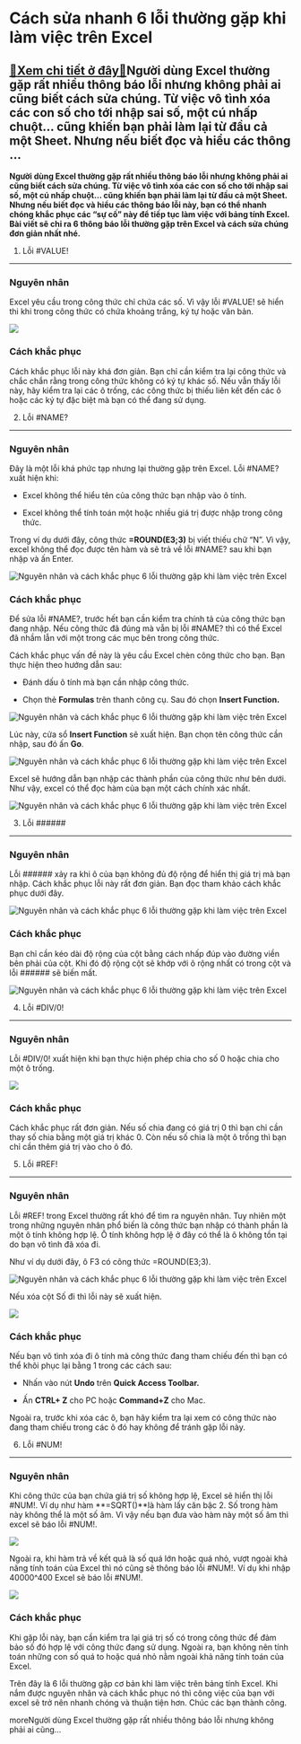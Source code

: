 Cách sửa nhanh 6 lỗi thường gặp khi làm việc trên Excel
=======================================================

[:gift:Xem chi tiết ở đây:gift:](https://hddtvn.com/cach-sua-nhanh-6-loi-thuong-gap-khi-lam-viec-tren-excel/)Người dùng Excel thường gặp rất nhiều thông báo lỗi nhưng không phải ai cũng biết cách sửa chúng. Từ việc vô tình xóa các con số cho tới nhập sai số, một cú nhấp chuột… cũng khiến bạn phải làm lại từ đầu cả một Sheet. Nhưng nếu biết đọc và hiểu các thông …
----------------------------------------------------------------------------------------------------------------------------------------------------------------------------------------------------------------------------------------------------------------

**Người dùng Excel thường gặp rất nhiều thông báo lỗi nhưng không phải ai cũng biết cách sửa chúng. Từ việc vô tình xóa các con số cho tới nhập sai số, một cú nhấp chuột… cũng khiến bạn phải làm lại từ đầu cả một Sheet. Nhưng nếu biết đọc và hiểu các thông báo lỗi này, bạn có thể nhanh chóng khắc phục các “sự cố” này để tiếp tục làm việc với bảng tính Excel. Bài viết sẽ chỉ ra 6 thông báo lỗi thường gặp trên Excel và cách sửa chúng đơn giản nhất nhé.**


1. Lỗi #VALUE!
--------------


### Nguyên nhân


Excel yêu cầu trong công thức chỉ chứa các số. Vì vậy lỗi #VALUE! sẽ hiển thi khi trong công thức có chứa khoảng trắng, ký tự hoặc văn bản.


![](https://hddtvn.com/wp-content/uploads/2021/01/U0q5Fzy.png)


### Cách khắc phục


Cách khắc phục lỗi này khá đơn giản. Bạn chỉ cần kiểm tra lại công thức và chắc chắn rằng trong công thức không có ký tự khác số. Nếu vẫn thấy lỗi này, hãy kiểm tra lại các ô trống, các công thức bị thiếu liên kết đến các ô hoặc các ký tự đặc biệt mà bạn có thể đang sử dụng.


2. Lỗi #NAME?
-------------


### Nguyên nhân


Đây là một lỗi khá phức tạp nhưng lại thường gặp trên Excel. Lỗi #NAME? xuất hiện khi:




* Excel không thể hiểu tên của công thức bạn nhập vào ô tính.

* Excel không thể tính toán một hoặc nhiều giá trị được nhập trong công thức.



Trong ví dụ dưới đây, công thức **=ROUND(E3;3)** bị viết thiếu chữ “N”. Vì vậy, excel không thể đọc được tên hàm và sẽ trả về lỗi #NAME? sau khi bạn nhập và ấn Enter.


![Nguyên nhân và cách khắc phục 6 lỗi thường gặp khi làm việc trên Excel ](https://hddtvn.com/wp-content/uploads/2021/01/kMBRHYs.png "Nguyên nhân và cách khắc phục 6 lỗi thường gặp khi làm việc trên Excel ")


### Cách khắc phục


Để sửa lỗi #NAME?, trước hết bạn cần kiểm tra chính tả của công thức bạn đang nhập. Nếu công thức đã đúng mà vẫn bị lỗi #NAME? thì có thể Excel đã nhầm lẫn với một trong các mục bên trong công thức.


Cách khắc phục vấn đề này là yêu cầu Excel chèn công thức cho bạn. Bạn thực hiện theo hướng dẫn sau:




* Đánh dấu ô tính mà bạn cần nhập công thức.

* Chọn thẻ **Formulas** trên thanh công cụ. Sau đó chọn **Insert Function.**



![Nguyên nhân và cách khắc phục 6 lỗi thường gặp khi làm việc trên Excel ](https://hddtvn.com/wp-content/uploads/2021/01/WARs1ng.png "Nguyên nhân và cách khắc phục 6 lỗi thường gặp khi làm việc trên Excel ")


Lúc này, cửa sổ **Insert Function** sẽ xuất hiện. Bạn chọn tên công thức cần nhập, sau đó ấn **Go**.


![Nguyên nhân và cách khắc phục 6 lỗi thường gặp khi làm việc trên Excel ](https://hddtvn.com/wp-content/uploads/2021/01/xelp0tu.png "Nguyên nhân và cách khắc phục 6 lỗi thường gặp khi làm việc trên Excel ")


Excel sẽ hướng dẫn bạn nhập các thành phần của công thức như bên dưới. Như vậy, excel có thể đọc hàm của bạn một cách chính xác nhất.


![Nguyên nhân và cách khắc phục 6 lỗi thường gặp khi làm việc trên Excel ](https://hddtvn.com/wp-content/uploads/2021/01/60uI3oJ.png "Nguyên nhân và cách khắc phục 6 lỗi thường gặp khi làm việc trên Excel ")


3. Lỗi ######
-------------


### Nguyên nhân


Lỗi ###### xảy ra khi ô của bạn không đủ độ rộng để hiển thị giá trị mà bạn nhập. Cách khắc phục lỗi này rất đơn giản. Bạn đọc tham khảo cách khắc phục dưới đây.


![Nguyên nhân và cách khắc phục 6 lỗi thường gặp khi làm việc trên Excel ](https://hddtvn.com/wp-content/uploads/2021/01/pBfm6EH.png "Nguyên nhân và cách khắc phục 6 lỗi thường gặp khi làm việc trên Excel ")


### Cách khắc phục


Bạn chỉ cần kéo dài độ rộng của cột bằng cách nhấp đúp vào đường viền bên phải của cột. Khi đó độ rộng cột sẽ khớp với ô rộng nhất có trong cột và lỗi ###### sẽ biến mất.


![Nguyên nhân và cách khắc phục 6 lỗi thường gặp khi làm việc trên Excel ](https://hddtvn.com/wp-content/uploads/2021/01/h9oaA2W.png "Nguyên nhân và cách khắc phục 6 lỗi thường gặp khi làm việc trên Excel ")


4. Lỗi #DIV/0!
--------------


### Nguyên nhân


Lỗi #DIV/0! xuất hiện khi bạn thực hiện phép chia cho số 0 hoặc chia cho một ô trống.


![](https://hddtvn.com/wp-content/uploads/2021/01/W8rrTLX.png)


### Cách khắc phục


Cách khắc phục rất đơn giản. Nếu số chia đang có giá trị 0 thì bạn chỉ cần thay số chia bằng một giá trị khác 0. Còn nếu số chia là một ô trống thì bạn chỉ cần thêm giá trị vào cho ô đó.


5. Lỗi #REF!
------------


### Nguyên nhân


Lỗi #REF! trong Excel thường rất khó để tìm ra nguyên nhân. Tuy nhiên một trong những nguyên nhân phổ biến là công thức bạn nhập có thành phần là một ô tính không hợp lệ. Ô tính không hợp lệ ở đây có thể là ô không tồn tại do bạn vô tình đã xóa đi.


Như ví dụ dưới đây, ô F3 có công thức =ROUND(E3;3).


![Nguyên nhân và cách khắc phục 6 lỗi thường gặp khi làm việc trên Excel ](https://hddtvn.com/wp-content/uploads/2021/01/tingWkN.png "Nguyên nhân và cách khắc phục 6 lỗi thường gặp khi làm việc trên Excel ")


Nếu xóa cột Số đi thì lỗi này sẽ xuất hiện.


![](https://hddtvn.com/wp-content/uploads/2021/01/wVaGmaO.png)


### Cách khắc phục


Nếu bạn vô tình xóa đi ô tính mà công thức đang tham chiếu đến thì bạn có thể khôi phục lại bằng 1 trong các cách sau:




* Nhấn vào nút **Undo** trên **Quick Access Toolbar.**

* Ấn **CTRL+ Z** cho PC hoặc **Command+Z** cho Mac.



Ngoài ra, trước khi xóa các ô, bạn hãy kiểm tra lại xem có công thức nào đang tham chiếu trong các ô đó hay không để tránh gặp lỗi này.


6. Lỗi #NUM!
------------


### Nguyên nhân


Khi công thức của bạn chứa giá trị số không hợp lệ, Excel sẽ hiển thị lỗi #NUM!. Ví dụ như hàm **=SQRT()**là hàm lấy căn bậc 2. Số trong hàm này không thể là một số âm. Vì vậy nếu bạn đưa vào hàm này một số âm thì excel sẽ báo lỗi #NUM!.


![](https://hddtvn.com/wp-content/uploads/2021/01/apchQbb.png)


Ngoài ra, khi hàm trả về kết quả là số quá lớn hoặc quá nhỏ, vượt ngoài khả năng tính toán của Excel thì nó cũng sẽ thông báo lỗi #NUM!. Ví dụ khi nhập 40000^400 Excel sẽ báo lỗi #NUM!.


![](https://hddtvn.com/wp-content/uploads/2021/01/xoIia6u.png)


### Cách khắc phục


Khi gặp lỗi này, bạn cần kiểm tra lại giá trị số có trong công thức để đảm bảo số đó hợp lệ với công thức đang sử dụng. Ngoài ra, bạn không nên tính toán những con số quá to hoặc quá nhỏ nằm ngoài khả năng tính toán của Excel.


Trên đây là 6 lỗi thường gặp cơ bản khi làm việc trên bảng tính Excel. Khi nắm được nguyên nhân và cách khắc phục nó thì công việc của bạn với excel sẽ trở nên nhanh chóng và thuận tiện hơn. Chúc các bạn thành công.


moreNgười dùng Excel thường gặp rất nhiều thông báo lỗi nhưng không phải ai cũng…


